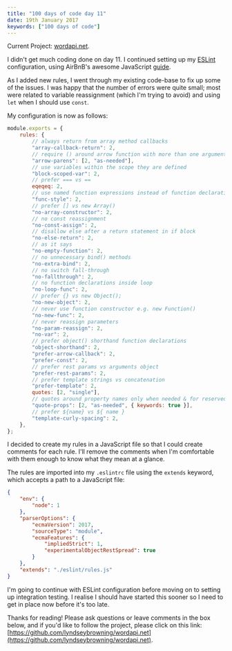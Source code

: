 ```yaml
---
title: "100 days of code day 11"
date: 19th January 2017
keywords: ["100 days of code"]
---
```


Current Project: [wordapi.net](https://github.com/lyndseybrowning/wordapi.net).

I didn't get much coding done on day 11. I continued setting up my [ESLint](http://eslint.org/docs/rules/) configuration, using AirBnB's awesome JavaScript [guide](https://github.com/airbnb/javascript).

As I added new rules, I went through my existing code-base to fix up some of the issues. I was happy that the number of errors were quite small; most were related to variable reassignment (which I'm trying to avoid) and using `let` when I should use `const`.

My configuration is now as follows:

```javascript
module.exports = {
    rules: {
        // always return from array method callbacks
        "array-callback-return": 2,
        // require () around arrow function with more than one argument
        "arrow-parens": [2, "as-needed"],
        // use variables within the scope they are defined
        "block-scoped-var": 2,
        // prefer === vs ==
        eqeqeq: 2,
        // use named function expressions instead of function declarations
        "func-style": 2,
        // prefer [] vs new Array()
        "no-array-constructor": 2,
        // no const reassignment
        "no-const-assign": 2,
        // disallow else after a return statement in if block
        "no-else-return": 2,
        // as it says
        "no-empty-function": 2,
        // no unnecessary bind() methods
        "no-extra-bind": 2,
        // no switch fall-through
        "no-fallthrough": 2,
        // no function declarations inside loop
        "no-loop-func": 2,
        // prefer {} vs new Object();
        "no-new-object": 2,
        // never use function constructor e.g. new Function()
        "no-new-func": 2,
        // never reassign parameters
        "no-param-reassign": 2,
        "no-var": 2,
        // prefer object() shorthand function declarations
        "object-shorthand": 2,
        "prefer-arrow-callback": 2,
        "prefer-const": 2,
        // prefer rest params vs arguments object
        "prefer-rest-params": 2,
        // prefer template strings vs concatenation
        "prefer-template": 2,
        quotes: [2, "single"],
        // quotes around property names only when needed & for reserved words
        "quote-props": [2, "as-needed", { keywords: true }],
        // prefer ${name} vs ${ name }
        "template-curly-spacing": 2,
    },
};
```

I decided to create my rules in a JavaScript file so that I could create comments for each rule. I'll remove the comments when I'm comfortable with them enough to know what they mean at a glance.

The rules are imported into my `.eslintrc` file using the `extends` keyword, which accepts a path to a JavaScript file:

```json
{
    "env": {
        "node": 1
    },
    "parserOptions": {
        "ecmaVersion": 2017,
        "sourceType": "module",
        "ecmaFeatures": {
            "impliedStrict": 1,
            "experimentalObjectRestSpread": true
        }
    },
    "extends": "./eslint/rules.js"
}
```

I'm going to continue with ESLint configuration before moving on to setting up integration testing. I realise I should have started this sooner so I need to get in place now before it's too late.

Thanks for reading! Please ask questions or leave comments in the box below, and if you'd like to follow the project, please click on this link: [https://github.com/lyndseybrowning/wordapi.net](https://github.com/lyndseybrowning/wordapi.net).

